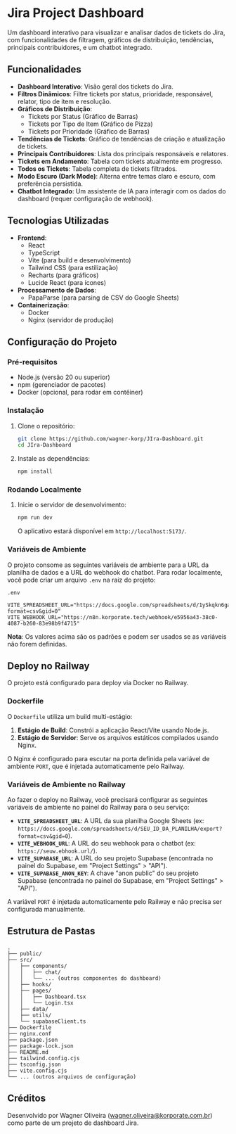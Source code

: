 # Jira Project Dashboard

Um dashboard interativo para visualizar e analisar dados de tickets do Jira, com funcionalidades de filtragem, gráficos de distribuição, tendências, principais contribuidores, e um chatbot integrado.

## Funcionalidades

*   **Dashboard Interativo**: Visão geral dos tickets do Jira.
*   **Filtros Dinâmicos**: Filtre tickets por status, prioridade, responsável, relator, tipo de item e resolução.
*   **Gráficos de Distribuição**:
    *   Tickets por Status (Gráfico de Barras)
    *   Tickets por Tipo de Item (Gráfico de Pizza)
    *   Tickets por Prioridade (Gráfico de Barras)
*   **Tendências de Tickets**: Gráfico de tendências de criação e atualização de tickets.
*   **Principais Contribuidores**: Lista dos principais responsáveis e relatores.
*   **Tickets em Andamento**: Tabela com tickets atualmente em progresso.
*   **Todos os Tickets**: Tabela completa de tickets filtrados.
*   **Modo Escuro (Dark Mode)**: Alterna entre temas claro e escuro, com preferência persistida.
*   **Chatbot Integrado**: Um assistente de IA para interagir com os dados do dashboard (requer configuração de webhook).

## Tecnologias Utilizadas

*   **Frontend**:
    *   React
    *   TypeScript
    *   Vite (para build e desenvolvimento)
    *   Tailwind CSS (para estilização)
    *   Recharts (para gráficos)
    *   Lucide React (para ícones)
*   **Processamento de Dados**:
    *   PapaParse (para parsing de CSV do Google Sheets)
*   **Containerização**:
    *   Docker
    *   Nginx (servidor de produção)

## Configuração do Projeto

### Pré-requisitos

*   Node.js (versão 20 ou superior)
*   npm (gerenciador de pacotes)
*   Docker (opcional, para rodar em contêiner)

### Instalação

1.  Clone o repositório:
    ```bash
    git clone https://github.com/wagner-korp/JIra-Dashboard.git
    cd JIra-Dashboard
    ```
2.  Instale as dependências:
    ```bash
    npm install
    ```

### Rodando Localmente

1.  Inicie o servidor de desenvolvimento:
    ```bash
    npm run dev
    ```
    O aplicativo estará disponível em `http://localhost:5173/`.

### Variáveis de Ambiente

O projeto consome as seguintes variáveis de ambiente para a URL da planilha de dados e a URL do webhook do chatbot. Para rodar localmente, você pode criar um arquivo `.env` na raiz do projeto:

`.env`
```
VITE_SPREADSHEET_URL="https://docs.google.com/spreadsheets/d/1ySkqkn6gaFRMtSqmB2FJvYYcvn02X7lhKoZYXV4c54M/export?format=csv&gid=0"
VITE_WEBHOOK_URL="https://n8n.korporate.tech/webhook/e5956a43-38c0-4087-b260-83e98b9f4715"
```
**Nota**: Os valores acima são os padrões e podem ser usados se as variáveis não forem definidas.

## Deploy no Railway

O projeto está configurado para deploy via Docker no Railway.

### Dockerfile

O `Dockerfile` utiliza um build multi-estágio:
1.  **Estágio de Build**: Constrói a aplicação React/Vite usando Node.js.
2.  **Estágio de Servidor**: Serve os arquivos estáticos compilados usando Nginx.

O Nginx é configurado para escutar na porta definida pela variável de ambiente `PORT`, que é injetada automaticamente pelo Railway.

### Variáveis de Ambiente no Railway

Ao fazer o deploy no Railway, você precisará configurar as seguintes variáveis de ambiente no painel do Railway para o seu serviço:

*   **`VITE_SPREADSHEET_URL`**: A URL da sua planilha Google Sheets (ex: `https://docs.google.com/spreadsheets/d/SEU_ID_DA_PLANILHA/export?format=csv&gid=0`).
*   **`VITE_WEBHOOK_URL`**: A URL do seu webhook para o chatbot (ex: `https://seuw.ebhook.url/`).
*   **`VITE_SUPABASE_URL`**: A URL do seu projeto Supabase (encontrada no painel do Supabase, em "Project Settings" > "API").
*   **`VITE_SUPABASE_ANON_KEY`**: A chave "anon public" do seu projeto Supabase (encontrada no painel do Supabase, em "Project Settings" > "API").

A variável `PORT` é injetada automaticamente pelo Railway e não precisa ser configurada manualmente.

## Estrutura de Pastas

```
.
├── public/
├── src/
│   ├── components/
│   │   ├── chat/
│   │   └── ... (outros componentes do dashboard)
│   ├── hooks/
│   ├── pages/
│   │   ├── Dashboard.tsx
│   │   └── Login.tsx
│   ├── data/
│   ├── utils/
│   └── supabaseClient.ts
├── Dockerfile
├── nginx.conf
├── package.json
├── package-lock.json
├── README.md
├── tailwind.config.cjs
├── tsconfig.json
├── vite.config.cjs
└── ... (outros arquivos de configuração)
```

## Créditos

Desenvolvido por Wagner Oliveira (wagner.oliveira@korporate.com.br) como parte de um projeto de dashboard Jira.
